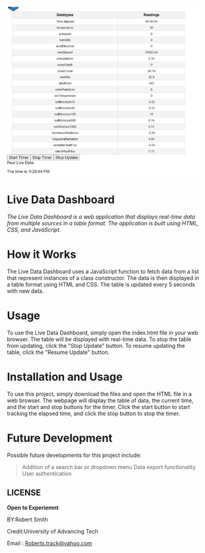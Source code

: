 ![](pics/live.png)
# Live Data Dashboard
*The Live Data Dashboard is a web application that displays real-time data from multiple sources in a table format. The application is built using HTML, CSS, and JavaScript.*





# How it Works

The Live Data Dashboard uses a JavaScript function to fetch data from a list  that represent instances of a class constructor. The data is then displayed in a table format using HTML and CSS. The table is updated every 5 seconds with new data.

# Usage

To use the Live Data Dashboard, simply open the index.html file in your web browser. The table will be displayed with real-time data. To stop the table from updating, click the "Stop Update" button. To resume updating the table, click the "Resume Update" button.


# Installation and Usage
To use this project, simply download the files and open the HTML file in a web browser. The webpage will display the table of data, the current time, and the start and stop buttons for the timer. Click the start button to start tracking the elapsed time, and click the stop button to stop the timer.

# Future Development
Possible future developments for this project include:
 >Addition of a search bar or dropdown menu
 > Data export functionality
> User authentication


## LICENSE

**Open to Experiemnt**

BY:Robert Smith

Credit:University of Advancing Tech

Email : Roberts.track@yahoo.com